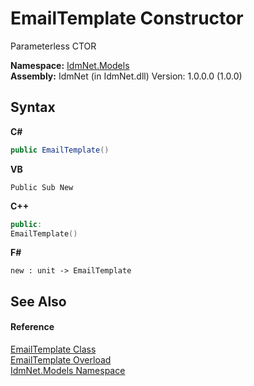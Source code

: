 # EmailTemplate Constructor 
 

Parameterless CTOR

**Namespace:**&nbsp;<a href="N_IdmNet_Models">IdmNet.Models</a><br />**Assembly:**&nbsp;IdmNet (in IdmNet.dll) Version: 1.0.0.0 (1.0.0)

## Syntax

**C#**<br />
``` C#
public EmailTemplate()
```

**VB**<br />
``` VB
Public Sub New
```

**C++**<br />
``` C++
public:
EmailTemplate()
```

**F#**<br />
``` F#
new : unit -> EmailTemplate
```


## See Also


#### Reference
<a href="T_IdmNet_Models_EmailTemplate">EmailTemplate Class</a><br /><a href="Overload_IdmNet_Models_EmailTemplate__ctor">EmailTemplate Overload</a><br /><a href="N_IdmNet_Models">IdmNet.Models Namespace</a><br />